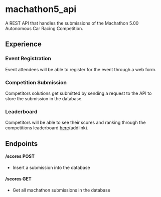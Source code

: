 # machathon5_api
A REST API that handles the submissions of the Machathon 5.00 Autonomous Car Racing Competition.

## Experience

### Event Registration
Event attendees will be able to register for the event through a web form.

### Competition Submission
Competitors solutions get submitted by sending a request to the API to store the submission in the database.

### Leaderboard
Competitors will be able to see their scores and ranking through the competitions leaderboard [here]()(addlink).
## Endpoints
#### /scores POST
- Insert a submission into the database
#### /scores GET
- Get all machathon submissions in the database